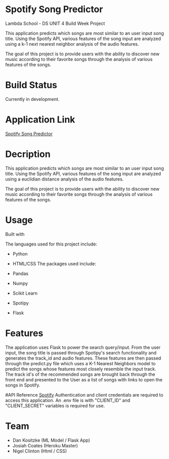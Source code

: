 # Spotify Song Predictor
Lambda School - DS UNIT 4 Build Week Project

This application predicts which songs are most similar to an user input song title. Using the Spotify API, various features of the song input are analyzed using a k-1 next nearest neighbor analysis of the audio features.

The goal of this project is to provide users with the ability to discover new music according to their favorite songs through the analysis of various features of the songs.

# Build Status
Currently in development.

# Application Link
[Spotify Song Predictor](https://spotify-buildweek-unit3.herokuapp.com/)

# Decription
This application predicts which songs are most similar to an user input song title. Using the Spotify API, various features of the song input are analyzed using a euclidian distance analysis of the audio features.

The goal of this project is to provide users with the ability to discover new music according to their favorite songs through the analysis of various features of the songs.

# Usage

Built with

The languages used for this project include:

* Python
* HTML/CSS
The packages used include:

* Pandas
* Numpy
* Scikit Learn
* Spotipy
* Flask

# Features
The application uses Flask to power the search query/input. From the user input, the song title is passed through Spotipy's search functionality and generates the track_id and audio features. These features are then passed through the predict.py file which uses a K-1 Nearest Neighbors model to predict the songs whose features most closely resemble the input track. The track id's of the recommended songs are brought back through the front end and presented to the User as a list of songs with links to open the songs in Spotify.

#API Reference
[Spotify](https://developer.spotify.com/documentation/web-api/)
Authentication and client credentials are required to access this application. An .env file is with "CLIENT_ID" and "CLIENT_SECRET" variables is required for use.

# Team
* Dan Kositzke (ML Model / Flask App)
* Josiah Coates (Heroku Master)
* Nigel Clinton (Html / CSS)
